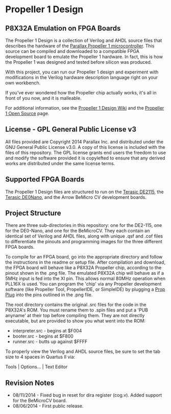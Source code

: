 Propeller 1 Design
==================
P8X32A Emulation on FPGA Boards
-------------------------------
The Propeller 1 Design is a collection of Verilog and AHDL source files that describes the hardware of the [Parallax Propeller 1 microcontroller](http://www.parallax.com/microcontrollers/propeller). This source can be compiled and downloaded to a compatible FPGA development board to emulate the Propeller 1 hardware. In fact, this is how the Propeller 1 was designed and tested before silicon was produced.

With this project, you can run our Propeller 1 design and experiment with modifications in the Verilog hardware description language right on your own workbench.

If you've ever wondered how the Propeller chip actually works, it's all in front of you now, and it is malleable.

For additional information, see the [Propeller 1 Design Wiki](https://github.com/parallaxinc/Propeller_1_Design/wiki) and the [Propeller 1 Open Source](http://www.parallax.com/microcontrollers/propeller-1-open-source) page.

License - GPL General Public License v3
---------------------------------------

All files provided are Copyright 2014 Parallax Inc. and distributed under the GNU General Public License v3.0. A copy of this license is included with the files of this repository. The GPL license grants end users the freedom to use and modify the software provided it is copylefted to ensure that any derived works are distributed under the same license terms.

Supported FPGA Boards
---------------------

The Propeller 1 Design files are structured to run on the [Terasic DE2­115](http://www.parallax.com/product/60050), the [Terasic DE0­Nano](http://www.parallax.com/product/60056), and the Arrow BeMicro CV development boards.

Project Structure
-----------------

There are three sub-directories in this repository: one for the DE2-115, one for the DE0-Nano, and one for the BeMicroCV. They each contain an identical set of Verilog and AHDL files, along with unique .qsf and .cof files to differentiate the pinouts and programming images for the three different FPGA boards.

To compile for an FPGA board, go into the appropriate directory and follow the instructions in the readme or setup file. After compilation and download, the FPGA board will behave like a P8X32A Propeller chip, according to the pinout shown in the .png file. The emulated P8X32A chip will behave as if a 5MHz input is fed into the XI pin. This allows normal 80MHz operation when PLL16X is used. You can program the 'chip' via any Propeller development software (like Propeller Tool, PropellerIDE, or SimpleIDE) by plugging a [Prop Plug](http://www.parallax.com/product/32201) into the pins outlined in the .png file.

The root directory contains the original .src files for the code in the P8X32A's ROM. You must rename them to .spin files and put a 'PUB anyname' at their top before compiling them. They are not directly executable, but are provided to show you what went into the ROM:

* interpreter.src - begins at $F004
* booter.src - begins at $F800
* runner.src - butts up against $FFFF

To properly view the Verilog and AHDL source files, be sure to set the tab size to 4 spaces in Quartus II via:

Tools | Options... | Text Editor

Revision Notes
--------------

* 08/11/2014 - Fixed bug in reset for dira register (cog.v). Added support for the BeMicroCV board.
* 08/06/2014 - First public release.
